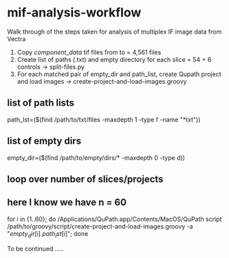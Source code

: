 # mif-analysis-workflow
Walk through of the steps taken for analysis of multiplex IF image data from Vectra

1. Copy *component_data* tif files from <source> to <destination> = 4,561 files
2. Create list of paths (.txt) and empty directory for each slice = 54 + 6 controls -> split-files.py
3. For each matched pair of empty_dir and path_list, create Qupath project and load images -> create-project-and-load-images.groovy

  ## list of path lists
  path_lst=($(find /path/to/txt/files -maxdepth 1 -type f -name "*txt"))

  ## list of empty dirs
  empty_dir=($(find /path/to/empty/dirs/* -maxdepth 0 -type d))
  
  ## loop over number of slices/projects
  ## here I know we have n = 60
  for i in {1..60}; do /Applications/QuPath.app/Contents/MacOS/QuPath script /path/to/groovy/script/create-project-and-load-images.groovy -a "$empty_dir[$i] $path_lst[$i]"; done

To be continued .....
